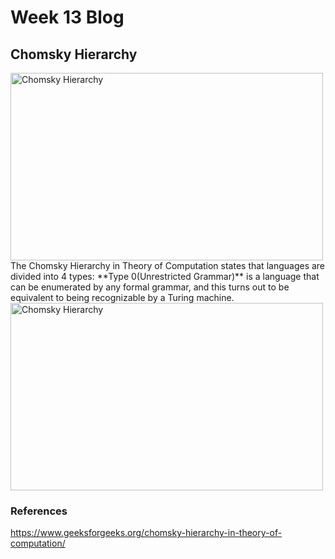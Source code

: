 # Week 13 Blog
## Chomsky Hierarchy
<img src="https://media.geeksforgeeks.org/wp-content/uploads/20190227115949/Comsky-1.png" alt="Chomsky Hierarchy" class = "alignleft" height = "300" width="500"/>
The Chomsky Hierarchy in Theory of Computation states that languages are divided into 4 types:
**Type 0(Unrestricted Grammar)** is a language that can be enumerated by any formal grammar, and this turns out to be equivalent to being recognizable by a Turing machine.

<img src="https://devopedia.org/images/article/210/7090.1571152901.jpg" alt="Chomsky Hierarchy" class = "alignleft" height = "300" width="500"/>

### References
https://www.geeksforgeeks.org/chomsky-hierarchy-in-theory-of-computation/